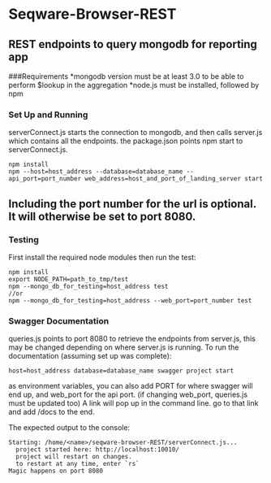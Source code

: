 Seqware-Browser-REST
================

REST endpoints to query mongodb for reporting app
---
###Requirements
*mongodb version must be at least 3.0 to be able to perform $lookup in the aggregation
*node.js must be installed, followed by npm
### Set Up and Running
serverConnect.js starts the connection to mongodb, and then calls server.js which contains all the endpoints. the package.json points npm start to serverConnect.js. 
```
npm install
npm --host=host_address --database=database_name --api_port=port_number web_address=host_and_port_of_landing_server start
```
Including the port number for the url is optional. It will otherwise be set to port 8080.
---
### Testing
First install the required node modules then run the test: 
```
npm install
export NODE_PATH=path_to_tmp/test
npm --mongo_db_for_testing=host_address test
//or
npm --mongo_db_for_testing=host_address --web_port=port_number test
```
### Swagger Documentation
queries.js points to port 8080 to retrieve the endpoints from server.js, this may be changed depending on where server.js is running.
To run the documentation (assuming set up was complete):
```
host=host_address database=database_name swagger project start
```
as environment variables, you can also add PORT for where swagger will end up, and web_port for the api port. (if changing web_port, queries.js must be updated too)
A link will pop up in the command line. go to that link and add /docs to the end.

The expected output to the console:
```
Starting: /home/<name>/seqware-browser-REST/serverConnect.js...
  project started here: http://localhost:10010/
  project will restart on changes.
  to restart at any time, enter `rs`
Magic happens on port 8080
```